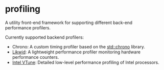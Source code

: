 # profiling
A utility front-end framework for supporting different back-end performance profilers.

Currently supported backend profilers:

* Chrono: A custom timing profiler based on the <a href="http://en.cppreference.com/w/cpp/chrono">std::chrono</a> library.
* <a href="https://github.com/RRZE-HPC/likwid" target="_blank">Likwid</a>: A lightweight performance profiler monitoring hardware performance counters.
* <a href="https://software.intel.com/en-us/intel-vtune-amplifier-xe" target="_blank">Intel VTune</a>: Detailed low-level performance profiling of Intel processors.
